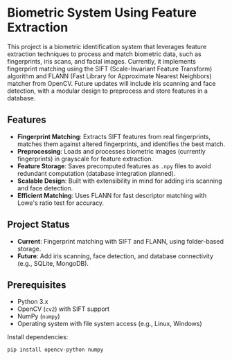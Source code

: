 # Biometric System Using Feature Extraction

This project is a biometric identification system that leverages feature extraction techniques to process and match biometric data, such as fingerprints, iris scans, and facial images. Currently, it implements fingerprint matching using the SIFT (Scale-Invariant Feature Transform) algorithm and FLANN (Fast Library for Approximate Nearest Neighbors) matcher from OpenCV. Future updates will include iris scanning and face detection, with a modular design to preprocess and store features in a database.

## Features
- **Fingerprint Matching**: Extracts SIFT features from real fingerprints, matches them against altered fingerprints, and identifies the best match.
- **Preprocessing**: Loads and processes biometric images (currently fingerprints) in grayscale for feature extraction.
- **Feature Storage**: Saves precomputed features as `.npy` files to avoid redundant computation (database integration planned).
- **Scalable Design**: Built with extensibility in mind for adding iris scanning and face detection.
- **Efficient Matching**: Uses FLANN for fast descriptor matching with Lowe's ratio test for accuracy.

## Project Status
- **Current**: Fingerprint matching with SIFT and FLANN, using folder-based storage.
- **Future**: Add iris scanning, face detection, and database connectivity (e.g., SQLite, MongoDB).

## Prerequisites
- Python 3.x
- OpenCV (`cv2`) with SIFT support
- NumPy (`numpy`)
- Operating system with file system access (e.g., Linux, Windows)

Install dependencies:
```bash
pip install opencv-python numpy
